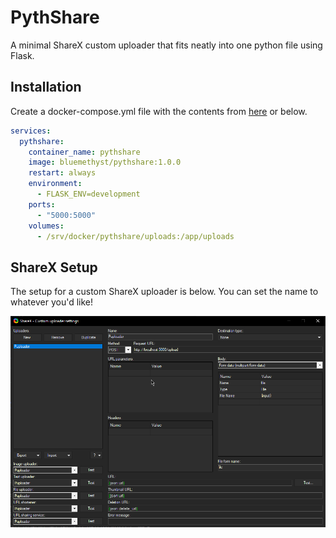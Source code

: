 # PythShare
A minimal ShareX custom uploader that fits neatly into one python file using Flask.
## Installation
Create a docker-compose.yml file with the contents from [here](/docker-compose.yml) or below.
```yml
services:
  pythshare:
    container_name: pythshare
    image: bluemethyst/pythshare:1.0.0
    restart: always
    environment:
      - FLASK_ENV=development
    ports:
      - "5000:5000"
    volumes:
      - /srv/docker/pythshare/uploads:/app/uploads
```
## ShareX Setup
The setup for a custom ShareX uploader is below. You can set the name to whatever you'd like!

![ShareX Setup](https://raw.githubusercontent.com/Bluemethyst/PythShare/refs/heads/main/01_19_25_12-38.png)
